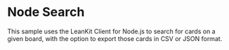 # Node Search

This sample uses the LeanKit Client for Node.js to search for cards on a given board, with the option to export those cards in CSV or JSON format.

